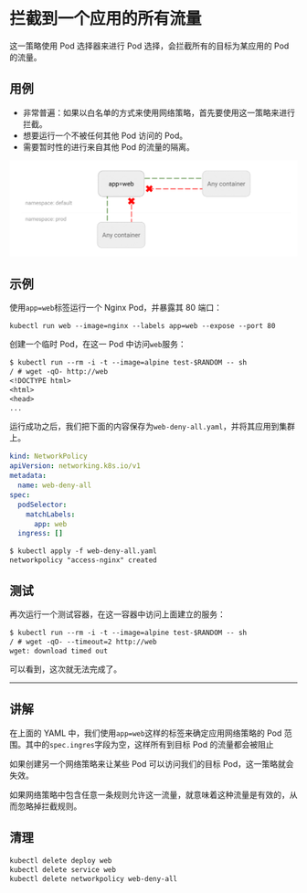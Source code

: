 # 拦截到一个应用的所有流量

这一策略使用 Pod 选择器来进行 Pod 选择，会拦截所有的目标为某应用的 Pod 的流量。


## 用例

- 非常普遍：如果以白名单的方式来使用网络策略，首先要使用这一策略来进行拦截。
- 想要运行一个不被任何其他 Pod 访问的 Pod。
- 需要暂时性的进行来自其他 Pod 的流量的隔离。

![Diagram for DENY all traffic to an application policy](img/1.gif)

## 示例

使用`app=web`标签运行一个 Nginx Pod，并暴露其 80 端口：

~~~
kubectl run web --image=nginx --labels app=web --expose --port 80
~~~

创建一个临时 Pod，在这一 Pod 中访问`web`服务：

~~~
$ kubectl run --rm -i -t --image=alpine test-$RANDOM -- sh
/ # wget -qO- http://web
<!DOCTYPE html>
<html>
<head>
...
~~~

运行成功之后，我们把下面的内容保存为`web-deny-all.yaml`，并将其应用到集群上。


```yaml
kind: NetworkPolicy
apiVersion: networking.k8s.io/v1
metadata:
  name: web-deny-all
spec:
  podSelector:
    matchLabels:
      app: web
  ingress: []
```

```
$ kubectl apply -f web-deny-all.yaml
networkpolicy "access-nginx" created
```

## 测试

再次运行一个测试容器，在这一容器中访问上面建立的服务：

~~~
$ kubectl run --rm -i -t --image=alpine test-$RANDOM -- sh
/ # wget -qO- --timeout=2 http://web
wget: download timed out
~~~

可以看到，这次就无法完成了。

-----

## 讲解

在上面的 YAML 中，我们使用`app=web`这样的标签来确定应用网络策略的 Pod 范围。其中的`spec.ingres`字段为空，这样所有到目标 Pod 的流量都会被阻止

如果创建另一个网络策略来让某些 Pod 可以访问我们的目标 Pod，这一策略就会失效。

如果网络策略中包含任意一条规则允许这一流量，就意味着这种流量是有效的，从而忽略掉拦截规则。


## 清理

```
kubectl delete deploy web
kubectl delete service web
kubectl delete networkpolicy web-deny-all
```

